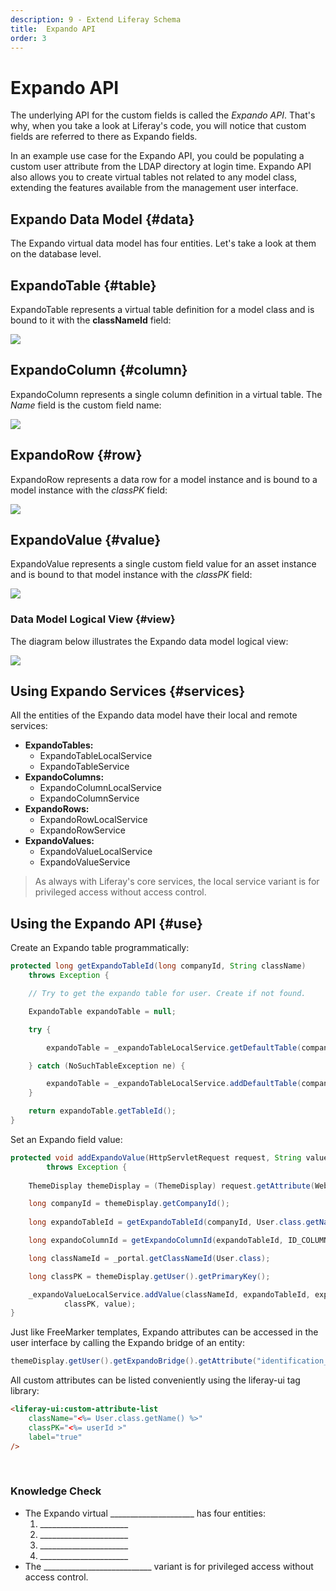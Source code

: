 ```yaml
---
description: 9 - Extend Liferay Schema
title:  Expando API
order: 3
---
```


# Expando API

The underlying API for the custom fields is called the *Expando API*. That's why, when you take a look at Liferay's code, you will notice that custom fields are referred to there as Expando fields.

In an example use case for the Expando API, you could be populating a custom user attribute from the LDAP directory at login time. Expando API also allows you to create virtual tables not related to any model class, extending the features available from the management user interface.

## Expando Data Model {#data}

The Expando virtual data model has four entities. Let's take a look at them on the database level.

## ExpandoTable {#table}

ExpandoTable represents a virtual table definition for a model class and is bound to it with the __classNameId__ field:

<img src="../images/expando-table.png" />

## ExpandoColumn {#column}

ExpandoColumn represents a single column definition in a virtual table. The *Name* field is the custom field name:

<img src="../images/expando-column.png" />

## ExpandoRow {#row}

ExpandoRow represents a data row for a model instance and is bound to a model instance with the *classPK* field:

<img src="../images/expando-row.png" />

## ExpandoValue {#value}

ExpandoValue represents a single custom field value for an asset instance and is bound to that model instance with the *classPK* field:

<img src="../images/expando-value.png" />

### Data Model Logical View {#view}

The diagram below illustrates the Expando data model logical view:

<img src="../images/expando-logical-architecture.png" />

## Using Expando Services {#services}

All the entities of the Expando data model have their local and remote services:

* __ExpandoTables:__
	* ExpandoTableLocalService
	* ExpandoTableService
* __ExpandoColumns:__ 
	* ExpandoColumnLocalService
	* ExpandoColumnService
* __ExpandoRows:__ 
	* ExpandoRowLocalService
	* ExpandoRowService
* __ExpandoValues:__
	* ExpandoValueLocalService
	* ExpandoValueService

> As always with Liferay's core services, the local service variant is for privileged access without access control.

## Using the Expando API {#use}

Create an Expando table programmatically:

```java
protected long getExpandoTableId(long companyId, String className) 
	throws Exception {

	// Try to get the expando table for user. Create if not found.

	ExpandoTable expandoTable = null;

	try {

		expandoTable = _expandoTableLocalService.getDefaultTable(companyId, className);

	} catch (NoSuchTableException ne) {

		expandoTable = _expandoTableLocalService.addDefaultTable(companyId, className);
	}

	return expandoTable.getTableId();
}
```

Set an Expando field value:

```java
protected void addExpandoValue(HttpServletRequest request, String value) 
		throws Exception {
	
	ThemeDisplay themeDisplay = (ThemeDisplay) request.getAttribute(WebKeys.THEME_DISPLAY);

	long companyId = themeDisplay.getCompanyId();
	
	long expandoTableId = getExpandoTableId(companyId, User.class.getName());

	long expandoColumnId = getExpandoColumnId(expandoTableId, ID_COLUMN);

	long classNameId = _portal.getClassNameId(User.class);

	long classPK = themeDisplay.getUser().getPrimaryKey();

	_expandoValueLocalService.addValue(classNameId, expandoTableId, expandoColumnId, 
			classPK, value);
}
```

Just like FreeMarker templates, Expando attributes can be accessed in the user interface by calling the Expando bridge of an entity:

```java
themeDisplay.getUser().getExpandoBridge().getAttribute("identification_number")
```

All custom attributes can be listed conveniently using the liferay-ui tag library:

```html
<liferay-ui:custom-attribute-list
	className="<%= User.class.getName() %>"
	classPK="<%= userId >"
	label="true"
/>
```

<br />

<div class="summary-chapter">
<h3>Knowledge Check</h3>
<ul>
	<li>The Expando virtual _____________________ has four entities:
		<ol>
			<li>______________________</li>
			<li>______________________</li>
			<li>______________________</li>
			<li>______________________</li>
		</ol>
	</li>
	<li>The ___________________________ variant is for privileged access without access control.</li>
</ul>
</div>